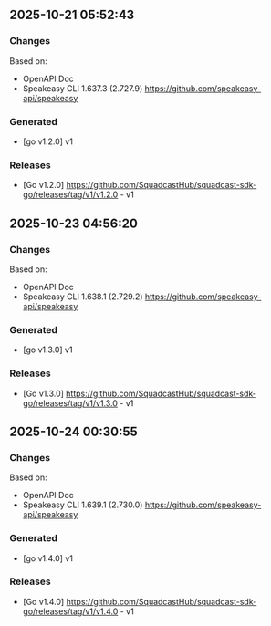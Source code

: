 

## 2025-10-21 05:52:43
### Changes
Based on:
- OpenAPI Doc  
- Speakeasy CLI 1.637.3 (2.727.9) https://github.com/speakeasy-api/speakeasy
### Generated
- [go v1.2.0] v1
### Releases
- [Go v1.2.0] https://github.com/SquadcastHub/squadcast-sdk-go/releases/tag/v1/v1.2.0 - v1

## 2025-10-23 04:56:20
### Changes
Based on:
- OpenAPI Doc  
- Speakeasy CLI 1.638.1 (2.729.2) https://github.com/speakeasy-api/speakeasy
### Generated
- [go v1.3.0] v1
### Releases
- [Go v1.3.0] https://github.com/SquadcastHub/squadcast-sdk-go/releases/tag/v1/v1.3.0 - v1

## 2025-10-24 00:30:55
### Changes
Based on:
- OpenAPI Doc  
- Speakeasy CLI 1.639.1 (2.730.0) https://github.com/speakeasy-api/speakeasy
### Generated
- [go v1.4.0] v1
### Releases
- [Go v1.4.0] https://github.com/SquadcastHub/squadcast-sdk-go/releases/tag/v1/v1.4.0 - v1